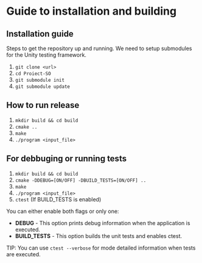 # Guide to installation and building

## Installation guide
Steps to get the repository up and running. We need to setup submodules for the Unity testing framework.

1. ```git clone <url>```
2. ```cd Proiect-SO```
3. ```git submodule init```
4. ```git submodule update```

## How to run release

1. ```mkdir build && cd build```
2. ```cmake ..``` 
3. ```make```
4. ```./program <input_file>```
 
## For debbuging or running tests

1. ```mkdir build && cd build```
2. ```cmake -DDEBUG=[ON/OFF] -DBUILD_TESTS=[ON/OFF] ..``` 
3. ```make```
4. ```./program <input_file>```
5. ```ctest``` (If BUILD_TESTS is enabled)

You can either enable both flags or only one: 
- **DEBUG** - This option prints debug information when the application is executed.
- **BUILD_TESTS** - This option builds the unit tests and enables ctest.

TIP: You can use ```ctest --verbose``` for mode detailed information when tests are executed.


